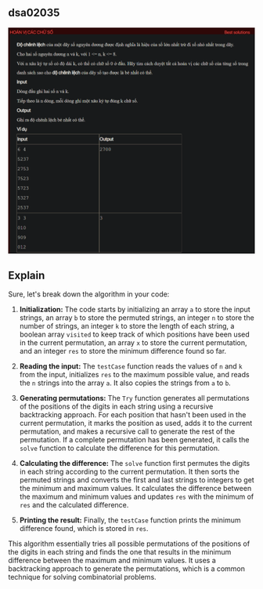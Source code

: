 ## dsa02035
![alt text](image.png)

## Explain
Sure, let's break down the algorithm in your code:

1. **Initialization:** The code starts by initializing an array `a` to store the input strings, an array `b` to store the permuted strings, an integer `n` to store the number of strings, an integer `k` to store the length of each string, a boolean array `visited` to keep track of which positions have been used in the current permutation, an array `x` to store the current permutation, and an integer `res` to store the minimum difference found so far.

2. **Reading the input:** The `testCase` function reads the values of `n` and `k` from the input, initializes `res` to the maximum possible value, and reads the `n` strings into the array `a`. It also copies the strings from `a` to `b`.

3. **Generating permutations:** The `Try` function generates all permutations of the positions of the digits in each string using a recursive backtracking approach. For each position that hasn't been used in the current permutation, it marks the position as used, adds it to the current permutation, and makes a recursive call to generate the rest of the permutation. If a complete permutation has been generated, it calls the `solve` function to calculate the difference for this permutation.

4. **Calculating the difference:** The `solve` function first permutes the digits in each string according to the current permutation. It then sorts the permuted strings and converts the first and last strings to integers to get the minimum and maximum values. It calculates the difference between the maximum and minimum values and updates `res` with the minimum of `res` and the calculated difference.

5. **Printing the result:** Finally, the `testCase` function prints the minimum difference found, which is stored in `res`.

This algorithm essentially tries all possible permutations of the positions of the digits in each string and finds the one that results in the minimum difference between the maximum and minimum values. It uses a backtracking approach to generate the permutations, which is a common technique for solving combinatorial problems.